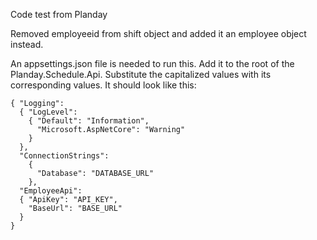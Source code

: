 Code test from Planday

Removed employeeid from shift object and added it an employee object instead.

An appsettings.json file is needed to run this. Add it to the root of the Planday.Schedule.Api. Substitute the capitalized values with its corresponding values. It should look like this:
```
{ "Logging":
  { "LogLevel":
    { "Default": "Information",
      "Microsoft.AspNetCore": "Warning"
    }
  },
  "ConnectionStrings":
    {
      "Database": "DATABASE_URL"
    },
  "EmployeeApi":
  { "ApiKey": "API_KEY",
    "BaseUrl": "BASE_URL"
  }
}
```
